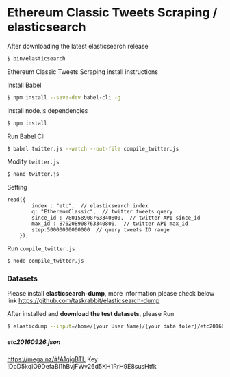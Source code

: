 
# Ethereum Classic Tweets Scraping / elasticsearch

After downloading the latest elasticsearch release
```sh
$ bin/elasticsearch
```

Ethereum Classic Tweets Scraping install instructions

Install Babel
```sh
$ npm install --save-dev babel-cli -g
```

Install node.js dependencies
```sh
$ npm install
```

Run Babel Cli
```sh
$ babel twitter.js --watch --out-file compile_twitter.js
```
Modify `twitter.js`
```sh
$ nano twitter.js
```
Setting
```
read({
        index : "etc",  // elasticsearch index
        q: "EthereumClassic",  // twitter tweets query
        since_id : 780158908763340800,  // twitter API since_id
        max_id : 876208908763340800,  // twitter API max_id
        step:50000000000000  // query tweets ID range
    });
```

Run `compile_twitter.js`
```sh
$ node compile_twitter.js
```


### Datasets
Please install **elasticsearch-dump**, more information please check below link
https://github.com/taskrabbit/elasticsearch-dump

After installed and **download the test datasets**, please Run
```sh
$ elasticdump --input=/home/{your User Name}/{your data foler}/etc20160926.json --output=http://127.0.0.1:9200/{your index} --type=data
```

#####  etc20160926.json
https://mega.nz/#!A1gigBTL
Key
!DpD5kqiO9DefaBl1hBvjFWv26d5KH1RrH9E8susHtfk
